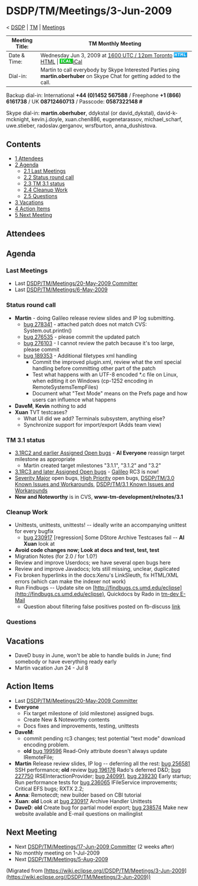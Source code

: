 

DSDP/TM/Meetings/3-Jun-2009
===========================

< [DSDP](./DSDP "DSDP")‎ | [TM](./DSDP/TM "DSDP/TM")‎ | [Meetings](./DSDP/TM/Meetings "DSDP/TM/Meetings")

| Meeting Title: | **TM Monthly Meeting** |
| --- | --- |
| Date & Time: | Wednesday Jun 3, 2009 at [1600 UTC / 12pm Toronto](http://www.timeanddate.com/worldclock/fixedtime.html?month=6&day=3&year=2009&hour=16&min=00&sec=0&p1=0)   ![Html.gif](./images/Html.gif)[HTML](http://www.google.com/calendar/embed?src=vn70im36r00qeusu8nme50cils@group.calendar.google.com&ctz=Canada/Toronto) \| ![Ical.gif](./images/Ical.gif)[iCal](http://www.google.com/calendar/ical/vn70im36r00qeusu8nme50cils@group.calendar.google.com/public/basic.ics) |
| Dial-in: | Martin to call everybody by Skype   Interested Parties ping **martin.oberhuber** on Skype Chat for getting added to the call. |

Backup dial-in: International **+44 (0)1452 567588** / Freephone **+1 (866) 6161738** / UK **08712460713** / Passcode: **0587322148 #**

Skype dial-in: **martin.oberhuber**, ddykstal (or david\_dykstal), david-k-mcknight, kevin.j.doyle, xuan.chen886, eugenetarassov, michael\_scharf, uwe.stieber, radoslav.gerganov, wrsfburton, anna_dushistova.  

Contents
--------

*   [1 Attendees](#Attendees)
*   [2 Agenda](#Agenda)
    *   [2.1 Last Meetings](#Last-Meetings)
    *   [2.2 Status round call](#Status-round-call)
    *   [2.3 TM 3.1 status](#TM-3.1-status)
    *   [2.4 Cleanup Work](#Cleanup-Work)
    *   [2.5 Questions](#Questions)
*   [3 Vacations](#Vacations)
*   [4 Action Items](#Action-Items)
*   [5 Next Meeting](#Next-Meeting)

Attendees
---------

Agenda
------

### Last Meetings

*   Last [DSDP/TM/Meetings/20-May-2009 Committer](./DSDP/TM/Meetings/20-May-2009_Committer "DSDP/TM/Meetings/20-May-2009 Committer")
*   Last [DSDP/TM/Meetings/6-May-2009](./DSDP/TM/Meetings/6-May-2009 "DSDP/TM/Meetings/6-May-2009")

### Status round call

*   **Martin** \- doing Galileo release review slides and IP log submitting.
    *   [bug 278341](https://bugs.eclipse.org/bugs/show_bug.cgi?id=278341) \- attached patch does not match CVS: System.out.println()
    *   [bug 276535](https://bugs.eclipse.org/bugs/show_bug.cgi?id=276535) \- please commit the updated patch
    *   [bug 276103](https://bugs.eclipse.org/bugs/show_bug.cgi?id=276103) \- I cannot review the patch because it's too large, please commit
    *   [bug 189353](https://bugs.eclipse.org/bugs/show_bug.cgi?id=189353) \- Additional filetypes xml handling
        *   Commit the improved plugin.xml, review what the xml special handling before committing other part of the patch
        *   Test what happens with an UTF-8 encoded *.c file on Linux, when editing it on Windows (cp-1252 encoding in RemoteSystemsTempFiles)
        *   Document what "Text Mode" means on the Prefs page and how users can influence what happens
*   **DaveM**, **Kevin** nothing to add
*   **Xuan** TVT testcases?
    *   What UI did we add? Terminals subsystem, anything else?
    *   Synchronize support for import/export (Adds team view)

### TM 3.1 status

*   [3.1RC2 and earlier Assigned Open bugs](https://bugs.eclipse.org/bugs/buglist.cgi?query_format=advanced&product=Target+Management&target_milestone=3.0&target_milestone=3.0.1&target_milestone=3.0.2&target_milestone=3.1+M2&target_milestone=3.1+M3&target_milestone=3.1+M4&target_milestone=3.1+M5&target_milestone=3.1+M6&target_milestone=3.1+M7&target_milestone=3.1+RC1&target_milestone=3.1+RC2&bug_status=UNCONFIRMED&bug_status=NEW&bug_status=ASSIGNED&bug_status=REOPENED&cmdtype=doit) \- **AI Everyone** reassign target milestone as appropriate
    *   Martin created target milestones "3.1.1", "3.1.2" and "3.2"
*   [3.1RC3 and later Assigned Open bugs](https://bugs.eclipse.org/bugs/buglist.cgi?query_format=advanced&product=Target+Management&target_milestone=3.1+RC3&target_milestone=3.1+RC4&target_milestone=3.1&bug_status=UNCONFIRMED&bug_status=NEW&bug_status=ASSIGNED&bug_status=REOPENED&cmdtype=doit) \- [Galileo](./Galileo "Galileo") RC3 is now!
*   [Severity Major](https://bugs.eclipse.org/bugs/buglist.cgi?query_format=advanced&classification=DSDP&product=Target+Management&bug_status=UNCONFIRMED&bug_status=NEW&bug_status=ASSIGNED&bug_status=REOPENED&bug_severity=blocker&bug_severity=critical&bug_severity=major&cmdtype=doit) open bugs, [High Priority](https://bugs.eclipse.org/bugs/buglist.cgi?query_format=advanced&classification=DSDP&product=Target+Management&bug_status=UNCONFIRMED&bug_status=NEW&bug_status=ASSIGNED&bug_status=REOPENED&cmdtype=doit&field0-0-0=priority&type0-0-0=regexp&value0-0-0=P%5B12%5D&field0-0-1=bug_severity&type0-0-1=regexp&value0-0-1=blocker%7Ccritical%7Cmajor) open bugs, [DSDP/TM/3.0 Known Issues and Workarounds](./DSDP/TM/3.0_Known_Issues_and_Workarounds "DSDP/TM/3.0 Known Issues and Workarounds"), [DSDP/TM/3.1 Known Issues and Workarounds](./DSDP/TM/3.1_Known_Issues_and_Workarounds "DSDP/TM/3.1 Known Issues and Workarounds")
*   **New and Noteworthy** is in CVS, **www-tm-development/relnotes/3.1**

  

### Cleanup Work

*   Unittests, unittests, unittests! -- ideally write an accompanying unittest for every bugfix
    *   [bug 230917](https://bugs.eclipse.org/bugs/show_bug.cgi?id=230917) \[regression\] Some DStore Archive Testcases fail -- **AI Xuan** look at
*   **Avoid code changes now; Look at docs and test, test, test**
*   Migration Notes (for 2.0 / for 1.0?)
*   Review and improve Userdocs; we have several open bugs here
*   Review and improve Javadocs; lots still missing, unclear, duplicated
*   Fix broken hyperlinks in the docs:Xenu's LinkSleuth, fix HTML/XML errors (which can make the indexer not work)
*   Run Findbugs -- Update site on [http://findbugs.cs.umd.edu/eclipse](http://findbugs.cs.umd.edu/eclipse), Quickdocs by Rado in [tm-dev E-Mail](http://dev.eclipse.org/mhonarc/lists/dsdp-tm-dev/msg01869.html)
    *   Question about filtering false positives posted on fb-discuss [link](https://mailman.cs.umd.edu/pipermail/findbugs-discuss/2008-May/002374.html)

  

### Questions

Vacations
---------

*   DaveD busy in June, won't be able to handle builds in June; find somebody or have everything ready early
*   Martin vacation Jun 24 - Jul 8

Action Items
------------

*   Last [DSDP/TM/Meetings/20-May-2009 Committer](./DSDP/TM/Meetings/20-May-2009_Committer "DSDP/TM/Meetings/20-May-2009 Committer")
*   **Everyone**
    *   Fix target milestone of (old milestone) assigned bugs.
    *   Create New & Noteworthy contents
    *   Docs fixes and improvements, testing, unittests
*   **DaveM**:
    *   commit pending rc3 changes; test potential "text mode" download encoding problem.
    *   **old** [bug 199596](https://bugs.eclipse.org/bugs/show_bug.cgi?id=199596) Read-Only attribute doesn't always update IRemoteFile;
*   **Martin** Release review slides, IP log -- deferring all the rest: [bug 256581](https://bugs.eclipse.org/bugs/show_bug.cgi?id=256581) SSH performance; **old** review [bug 196176](https://bugs.eclipse.org/bugs/show_bug.cgi?id=196176) Rado's deferred D&D; [bug 227750](https://bugs.eclipse.org/bugs/show_bug.cgi?id=227750) IRSEInteractionProvider; [bug 240991](https://bugs.eclipse.org/bugs/show_bug.cgi?id=240991), [bug 239230](https://bugs.eclipse.org/bugs/show_bug.cgi?id=239230) Early startup; Run performance tests for [bug 236065](https://bugs.eclipse.org/bugs/show_bug.cgi?id=236065) IFileService improvements; Critical EFS bugs; RXTX 2.2;
*   **Anna**: Remotecdt; new builder based on CBI tutorial
*   **Xuan**: **old** Look at [bug 230917](https://bugs.eclipse.org/bugs/show_bug.cgi?id=230917) Archive Handler Unittests
*   **DaveD**: **old** Create bug for partial model export; [bug 238574](https://bugs.eclipse.org/bugs/show_bug.cgi?id=238574) Make new website available and E-mail questions on mailinglist

Next Meeting
------------

*   Next [DSDP/TM/Meetings/17-Jun-2009 Committer](./DSDP/TM/Meetings/17-Jun-2009_Committer "DSDP/TM/Meetings/17-Jun-2009 Committer") (2 weeks after)
*   No monthly meeting on 1-Jul-2009
*   Next [DSDP/TM/Meetings/5-Aug-2009](./DSDP/TM/Meetings/5-Aug-2009 "DSDP/TM/Meetings/5-Aug-2009")


(Migrated from [https://wiki.eclipse.org//DSDP/TM/Meetings/3-Jun-2009](https://wiki.eclipse.org//DSDP/TM/Meetings/3-Jun-2009))